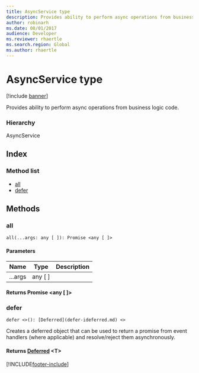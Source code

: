 ```yaml
---
title: AsyncService type
description: Provides ability to perform async operations from business logic code.
author: robinarh
ms.date: 08/01/2017
audience: Developer
ms.reviewer: rhaertle
ms.search.region: Global
ms.author: rhaertle
---
```


# AsyncService type

[!include [banner](../../../../includes/banner.md)]

Provides ability to perform async operations from business logic code.

### Hierarchy

AsyncService

## Index

### Method list

* [all](services-business-logic-services-iasyncservice.md#all)
* [defer](services-business-logic-services-iasyncservice.md#defer)

## Methods

### all

`all(...args: any [ ]): Promise <any [ ]>`

#### Parameters

| Name | Type | Description |
| ---- | ---- | ----------- |
| ...args|any [ ]||

#### Returns Promise &lt;any [ ]&gt;

### defer

`defer <>(): [Deferred](defer-ideferred.md) <>`

Creates a deferred object that can be used to return a promise from event handlers (where applicable) and resolve/reject them asynchronously.

#### Returns [Deferred](defer-ideferred.md) &lt;T&gt;


[!INCLUDE[footer-include](../../../../../../includes/footer-banner.md)]